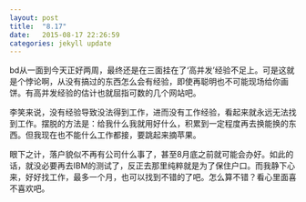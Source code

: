 ```yaml
---
layout: post
title:  "8.17"
date:   2015-08-17 22:26:59
categories: jekyll update
---
```

bd从一面到今天正好两周，最终还是在三面挂在了‘高并发’经验不足上。可是这就是个悖论啊，从没有搞过的东西怎么会有经验，即使再聪明也不可能现场给你画饼。有高并发经验的估计也就屈指可数的几个网站吧。

李笑来说，没有经验导致没法得到工作，进而没有工作经验，看起来就永远无法找到工作。摆脱的方法是：给我什么我就用好什么，积累到一定程度再去换能换的东西。但我现在也不能什么工作都接，要跳起来摘苹果。

眼下之计，落户貌似不再有公司什么事了，甚至8月底之前就可能会办好。如此的话，就没必要再去IBM的测试了，反正去那里纯粹就是为了保住户口。而我静下心来，好好找工作，最多一个月，也可以找到不错的了吧。怎么算不错？看心里面喜不喜欢吧。
